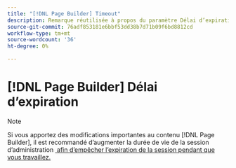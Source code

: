 ```yaml
---
title: "[!DNL Page Builder] Timeout"
description: Remarque réutilisée à propos du paramètre Délai d’expiration de l’administrateur
source-git-commit: 76adf853181e6bbf53dd38b7d71b09f6bd8812cd
workflow-type: tm+mt
source-wordcount: '36'
ht-degree: 0%

---
```


# [!DNL Page Builder] Délai d’expiration

>[!NOTE]
>
>Si vous apportez des modifications importantes au contenu [!DNL Page Builder], il est recommandé d’augmenter la durée de vie de la session d’administration [&#x200B; afin d’empêcher l’expiration de la session pendant que vous travaillez.](../systems/security-admin.md)
